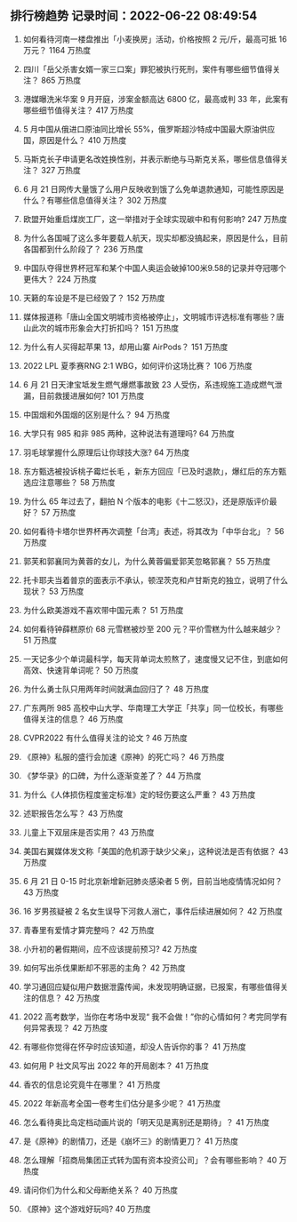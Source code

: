 
## 排行榜趋势 记录时间：2022-06-22 08:49:54
  
  1. 如何看待河南一楼盘推出「小麦换房」活动，价格按照 2 元/斤，最高可抵 16 万元？ 1164 万热度
    
  2. 四川「岳父杀害女婿一家三口案」罪犯被执行死刑，案件有哪些细节值得关注？ 865 万热度
    
  3. 港媒曝洗米华案 9 月开庭，涉案金额高达 6800 亿，最高或判 33 年，此案有哪些细节值得关注？ 417 万热度
    
  4. 5 月中国从俄进口原油同比增长 55%，俄罗斯超沙特成中国最大原油供应国，原因是什么？ 410 万热度
    
  5. 马斯克长子申请更名改姓换性别，并表示断绝与马斯克关系，哪些信息值得关注？ 327 万热度
    
  6. 6 月 21 日网传大量饿了么用户反映收到饿了么免单退款通知，可能性原因是什么？有哪些信息值得关注？ 302 万热度
    
  7. 欧盟开始重启煤炭工厂，这一举措对于全球实现碳中和有何影响? 247 万热度
    
  8. 为什么各国喊了这么多年要载人航天，现实却都没搞起来，原因是什么，目前各国都到什么阶段了？ 236 万热度
    
  9. 中国队夺得世界杯冠军和某个中国人奥运会破掉100米9.58的记录并夺冠哪个更伟大？ 224 万热度
    
  10. 天籁的车设是不是已经毁了？ 152 万热度
    
  11. 媒体报道称「唐山全国文明城市资格被停止」，文明城市评选标准有哪些？唐山此次的城市形象会大打折扣吗？ 151 万热度
    
  12. 为什么有人买得起苹果 13，却用山寨 AirPods？ 151 万热度
    
  13. 2022 LPL 夏季赛RNG 2:1 WBG，如何评价这场比赛？ 106 万热度
    
  14. 6 月 21 日天津宝坻发生燃气爆燃事故致 23 人受伤，系违规施工造成燃气泄漏，目前救援进展如何? 101 万热度
    
  15. 中国烟和外国烟的区别是什么？ 94 万热度
    
  16. 大学只有 985 和非 985 两种，这种说法有道理吗? 64 万热度
    
  17. 羽毛球掌握什么原理后让你球技大涨? 64 万热度
    
  18. 东方甄选被投诉桃子霉烂长毛 ，新东方回应「已及时退款」，爆红后的东方甄选应注意哪些？ 58 万热度
    
  19. 为什么 65 年过去了，翻拍 N 个版本的电影《十二怒汉》，还是原版评价最好？ 57 万热度
    
  20. 如何看待卡塔尔世界杯再次调整「台湾」表述，将其改为「中华台北」？ 56 万热度
    
  21. 郭芙和郭襄同为黄蓉的女儿，为什么黄蓉偏爱郭芙忽略郭襄？ 55 万热度
    
  22. 托卡耶夫当着普京的面表示不承认，顿涅茨克和卢甘斯克的独立​，说明了什么现状？ 53 万热度
    
  23. 为什么欧美游戏不喜欢带中国元素？ 51 万热度
    
  24. 如何看待钟薛糕原价 68 元雪糕被炒至 200 元？平价雪糕为什么越来越少？ 51 万热度
    
  25. 一天记多少个单词最科学，每天背单词太煎熬了，速度慢又记不住，到底如何高效、快速背单词呢？ 50 万热度
    
  26. 为什么勇士队只用两年时间就满血回归了？ 48 万热度
    
  27. 广东两所 985 高校中山大学、华南理工大学正「共享」同一位校长，有哪些值得关注的信息？ 46 万热度
    
  28. CVPR2022 有什么值得关注的论文 ? 46 万热度
    
  29. 《原神》私服的盛行会加速《原神》的死亡吗？ 46 万热度
    
  30. 《梦华录》的口碑，为什么逐渐变差了？ 44 万热度
    
  31. 为什么《人体损伤程度鉴定标准》定的轻伤要这么严重？ 43 万热度
    
  32. 述职报告怎么写？ 43 万热度
    
  33. 儿童上下双层床是否实用？ 43 万热度
    
  34. 美国右翼媒体发文称「美国的危机源于缺少父亲」，这种说法是否有依据？ 43 万热度
    
  35. 6 月 21 日 0-15 时北京新增新冠肺炎感染者 5 例，目前当地疫情情况如何？ 43 万热度
    
  36. 16 岁男孩疑被 2 名女生误导下河救人溺亡，事件后续进展如何？ 42 万热度
    
  37. 青春里有爱情才算完整吗？ 42 万热度
    
  38. 小升初的暑假期间，应不应该提前预习? 42 万热度
    
  39. 如何写出杀伐果断却不邪恶的主角？ 42 万热度
    
  40. 学习通回应疑似用户数据泄露传闻，未发现明确证据，已报案，有哪些值得关注的信息？ 42 万热度
    
  41. 2022 高考数学，当你在考场中发现“ 我不会做！”你的心情如何？考完同学有何异常表现？ 42 万热度
    
  42. 有哪些你觉得在怀孕时应该知道，却没人告诉你的事？ 41 万热度
    
  43. 如何用 P 社文风写出 2022 年的开局剧本？ 41 万热度
    
  44. 香农的信息论究竟牛在哪里？ 41 万热度
    
  45. 2022 年新高考全国一卷考生们估分是多少呢？ 41 万热度
    
  46. 怎么看待奥比岛定档动画片说的「明天见是离别还是期待」？ 41 万热度
    
  47. 是《原神》的剧情刀，还是《崩坏三》的剧情更刀？ 41 万热度
    
  48. 怎么理解「招商局集团正式转为国有资本投资公司」？会有哪些影响？ 40 万热度
    
  49. 请问你们为什么和父母断绝关系？ 40 万热度
    
  50. 《原神》这个游戏好玩吗? 40 万热度
    